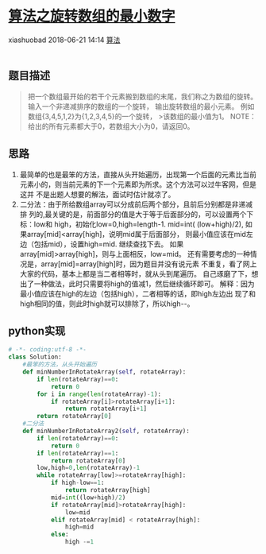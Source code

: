 <div class="blog-article">
    <h1><a href="p.html?p=算法/算法之旋转数组的最小数字" class="title">算法之旋转数组的最小数字</a></h1>
    <span class="author">xiashuobad</span>
    <span class="time">2018-06-21 14:14</span>
    <span><a href="tags.html?t=算法" class="tag">算法</a></span>
    </div>
<br/>

## 题目描述 ##
> 把一个数组最开始的若干个元素搬到数组的末尾，我们称之为数组的旋转。 
>输入一个非递减排序的数组的一个旋转， 输出旋转数组的最小元素。 
>例如数组{3,4,5,1,2}为{1,2,3,4,5}的一个旋转， >该数组的最小值为1。
> NOTE：给出的所有元素都大于0，若数组大小为0，请返回0。
## 思路 ##
1. 最简单的也是最笨的方法，直接从头开始遍历，出现第一个后面的元素比当前
元素小的，则当前元素的下一个元素即为所求。这个方法可以过牛客网，但是这并
不是出题人想要的解法，面试时估计就凉了。
2. 二分法：由于所给数组array可以分成前后两个部分，且前后分别都是非递减排
列的,最关键的是，前面部分的值是大于等于后面部分的，可以设置两个下标：low和
high，初始化low=0,high=length-1. mid=int( (low+high)/2),
如果array[mid]<array[high]，说明mid属于后面部分，
则最小值应该在mid左边（包括mid），设置high=mid. 继续查找下去。
如果array[mid]>array[high]，则与上面相反，low=mid。
还有需要考虑的一种情况是，array[mid]=array[high]时，因为题目并没有说元素
不重复，看了网上大家的代码，基本上都是当二者相等时，就从头到尾遍历。
自己琢磨了下，想出了一种做法，此时只需要将high的值减1，然后继续循环即可。
解释：因为最小值应该在high的左边（包括high），二者相等的话，即high左边出
现了和high相同的值，则此时high就可以排除了，所以high--。

## python实现 ##
```python
# -*- coding:utf-8 -*-
class Solution:
    #最笨的方法，从头开始遍历
    def minNumberInRotateArray(self, rotateArray):
        if len(rotateArray)==0:
            return 0
        for i in range(len(rotateArray)-1):
            if rotateArray[i]>rotateArray[i+1]:
                return rotateArray[i+1]
        return rotateArray[0]
    #二分法
    def minNumberInRotateArray2(self, rotateArray):
        if len(rotateArray)==0:
            return 0
        if len(rotateArray)==1:
            return rotateArray[0]
        low,high=0,len(rotateArray)-1
        while rotateArray[low]>=rotateArray[high]:
            if high-low==1:
                return rotateArray[high]
            mid=int((low+high)/2)
            if rotateArray[mid]>rotateArray[high]:
                low=mid
            elif rotateArray[mid] < rotateArray[high]:
                high=mid
            else:
                high -=1
```